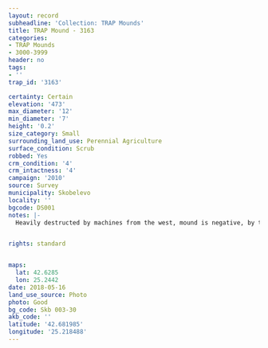 ```yaml
---
layout: record
subheadline: 'Collection: TRAP Mounds'
title: TRAP Mound - 3163
categories:
- TRAP Mounds
- 3000-3999
header: no
tags:
- ''
trap_id: '3163'

certainty: Certain
elevation: '473'
max_diameter: '12'
min_diameter: '7'
height: '0.2'
size_category: Small
surrounding_land_use: Perennial Agriculture
surface_condition: Scrub
robbed: Yes
crm_condition: '4'
crm_intactness: '4'
campaign: '2010'
source: Survey
municipality: Skobelevo
locality: ''
bgcode: DS001
notes: |-
  Heavily destructed by machines from the west, mound is negative, by the mound are piles of stones and earth originally from the mound.


rights: standard


maps:
  lat: 42.6285
  lon: 25.2442
date: 2018-05-16
land_use_source: Photo
photo: Good
bg_code: Skb 003-30
akb_code: ''
latitude: '42.681985'
longitude: '25.218488'
---
```

